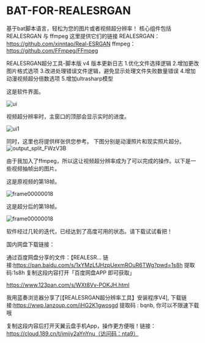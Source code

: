# BAT-FOR-REALESRGAN
基于bat脚本语言，轻松为您的图片或者视频超分辨率！
核心组件包括 REALESRGAN 与 ffmpeg
这里提供它们的链接 
REALESRGAN：
https://github.com/xinntao/Real-ESRGAN
ffmpeg：
https://github.com/FFmpeg/FFmpeg


REALESRGAN超分工具-脚本版 v4 版本更新日志
 1.优化文件选择逻辑
 2.增加更改图片格式选项
 3.改进处理错误文件逻辑，避免显示处理文件失败数量错误
 4.增加动漫视频超分倍数选项
 5.增加ultrasharp模型

 
这是软件界面。

![ui](https://github.com/bdth-7777777/BAT-FOR-REALESRGAN/assets/142554252/87961925-42eb-4cdf-a7f1-22291e16fb7f)

视频超分辨率时，主窗口的顶部会显示实时的进度。

![ui1](https://github.com/bdth-7777777/BAT-FOR-REALESRGAN/assets/142554252/03f6f254-bab2-4368-a8b0-87e07ea45083)

同时，这里也将提供样张供您参考。
下图分别是动漫照片和现实照片超分。
![output_split_FWzV3B](https://github.com/bdth-7777777/BAT-FOR-REALESRGAN/assets/142554252/b80add44-3fcb-4fef-b501-9ea4435ffce1)

 由于我加入了ffmpeg，所以这让视频超分辨率成为了可以完成的操作。以下是一些视频抽帧出的图片。

这是原视频的第18帧。

![frame00000018](https://github.com/bdth-7777777/BAT-FOR-REALESRGAN/assets/142554252/bf876c5b-efb1-46cc-90dd-89972fc02e9c)

这是超分后的第18帧。

![frame00000018](https://github.com/bdth-7777777/BAT-FOR-REALESRGAN/assets/142554252/8a78c7b8-97bb-4660-96b6-32b8a507d2d2)


软件经过几轮的迭代，已经达到了高度可用的状态。请下载试试看把！

国内网盘下载链接：

通过百度网盘分享的文件：【REALESR…
链接:https://pan.baidu.com/s/1xYMzLfJHzpUexmROuR6TWg?pwd=1s8h 
提取码:1s8h
复制这段内容打开「百度网盘APP 即可获取」

https://www.123pan.com/s/WXt8Vv-POKJH.html

我用蓝奏浏览器分享了[【REALESRGAN超分辨率工具】安装程序V4], 下载链接:https://wwp.lanzoup.com/iHG2K1gwosgd  提取码 : bqnb, 你可以不限速下载哦

复制这段内容后打开天翼云盘手机App，操作更方便哦！链接：https://cloud.189.cn/t/imiiy2aYnYnu（访问码：nta9）



